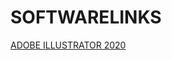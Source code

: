 # SOFTWARELINKS
[ADOBE ILLUSTRATOR 2020](https://getintopc.com/softwares/graphic-design/adobe-illustrator-cc-2020-free-download-9554843/)
